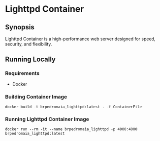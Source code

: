 # Lighttpd Container

## Synopsis

Lighttpd Container is a high-performance web server designed for speed, security, and flexibility.

## Running Locally

### Requirements
- Docker

### Building Container Image
```
docker build -t brpedromaia_lighttpd:latest . -f ContainerFile
```

### Running Lighttpd Container Image
```
docker run --rm -it --name brpedromaia_lighttpd -p 4000:4000 brpedromaia_lighttpd:latest
```

